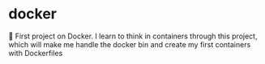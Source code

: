 # docker
🐳 First project on Docker. I learn to think in containers through this project, which will make me handle the docker bin and create my first containers with Dockerfiles
